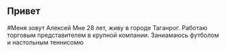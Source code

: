 ##   Привет
#Меня зовут Алексей
Мне 28 лет, живу в городе Таганрог.
Работаю торговым представителем в крупной компании.
Заниамаюсь футболом и настольным теннисомю
